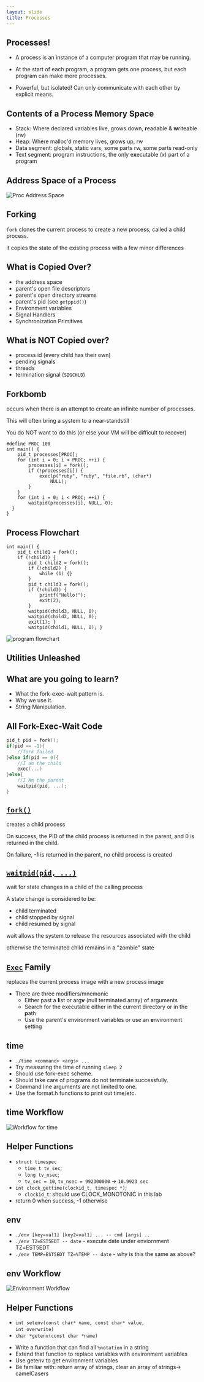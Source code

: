 ```yaml
---
layout: slide
title: Processes
---
```


## Processes!

<vertical />

* A process is an instance of a computer program that may be running.

* At the start of each program, a program gets one process, but each program can make more processes. 

* Powerful, but isolated! Can only communicate with each other by explicit means.

## Contents of a Process Memory Space

* Stack: Where declared variables live, grows down, **r**eadable & **w**riteable (rw)
* Heap: Where malloc'd memory lives, grows up, rw 
* Data segment: globals, static vars, some parts rw, some parts read-only
* Text segment: program instructions, the only e**x**ecutable (x) part of a program

## Address Space of a Process

![Proc Address Space](/images/assignment-docs/lab/slides/fork/address_space.png)

## Forking

`fork` clones the current process to create a new process, called a child process.

it copies the state of the existing process with a few minor differences

## What is Copied Over?

* the address space
* parent's open file descriptors
* parent's open directory streams
* parent's pid (see `getppid()`)
* Environment variables
* Signal Handlers
* Synchronization Primitives

## What is NOT Copied over?

* process id (every child has their own)
* pending signals
* threads
* termination signal (`SIGCHLD`)

## Forkbomb

occurs when there is an attempt to create an infinite number of processes. 

This will often bring a system to a near-standstill

You do NOT want to do this (or else your VM will be difficult to recover)

<vertical />

```
#define PROC 100
int main() {
	pid_t processes[PROC];
	for (int i = 0; i < PROC; ++i) {
		processes[i] = fork();
		if (!processes[i]) {
			execlp("ruby", "ruby", "file.rb", (char*)
				NULL);
		}
	}
	for (int i = 0; i < PROC; ++i) {
		waitpid(processes[i], NULL, 0);
  }
}
```

## Process Flowchart

```
int main() { 
    pid_t child1 = fork(); 
    if (!child1) { 
        pid_t child2 = fork(); 
        if (!child2) { 
            while (1) {} 
        } 
        pid_t child3 = fork(); 
        if (!child3) { 
            printf("Hello!"); 
            exit(2); 
        } 
        waitpid(child3, NULL, 0); 
        waitpid(child2, NULL, 0); 
        exit(1); } 
        waitpid(child1, NULL, 0); }
```

<vertical />

![program flowchart](/images/assignment-docs/lab/slides/fork/program_flowchart.png)

<horizontal />

## Utilities Unleashed

## What are you going to learn?

* What the fork-exec-wait pattern is.
* Why we use it.
* String Manipulation.

## All Fork-Exec-Wait Code

```C
pid_t pid = fork();
if(pid == -1){
	//fork failed
}else if(pid == 0){
	//I am the child
	exec(...)
}else{
	//I Am the parent
	waitpid(pid, ...);
}
```

## [`fork()`](https://www.man7.org/linux/man-pages/man2/fork.2.html)

creates a child process

On success, the PID of the child process is returned in the
parent, and 0 is returned in the child.

On failure, -1 is
returned in the parent, no child process is created

## [`waitpid(pid, ...)`](https://www.man7.org/linux/man-pages/man2/waitpid.2.html)

wait for state changes in a child of the calling process

A state change is considered to be:

* child terminated
* child stopped by signal
* child resumed by signal

wait allows the system to release the resources associated with the child

otherwise the terminated child remains in a "zombie" state

## [`Exec`](https://www.man7.org/linux/man-pages/man3/exec.3.html) Family

replaces the current process image with a new process image

* There are three modifiers/mnemonic
	* Either past a **l**ist or arg**v** (null terminated array) of arguments
	* Search for the executable either in the current directory or in the **p**ath
	* Use the parent's environment variables or use an **e**nvironment setting


<horizontal />

## time
* `./time <command> <args> ...`
* Try measuring the time of running `sleep 2`
* Should use fork-exec scheme.
* Should take care of programs do not terminate successfully.
* Command line arguments are not limited to one.
* Use the format.h functions to print out time/etc.

## time Workflow

![Workflow for time](/images/assignment-docs/lab/slides/fork/time_workflow.png)

## Helper Functions
* `struct timespec`
	* `time_t tv_sec`;
	* `long tv_nsec`;
	* `tv_sec = 10`, `tv_nsec = 992300000` -> `10.9923 sec`
* `int clock_gettime(clockid_t, timespec *)`;
	* `clockid_t`: should use CLOCK_MONOTONIC in this lab
* return 0 when success, -1 otherwise

<horizontal />

## env

* `./env [key=val1] [key2=val1] ... -- cmd [args] ..`
* `./env TZ=EST5EDT -- date` - execute date under enviornment TZ=EST5EDT
* `./env TEMP=EST5EDT TZ=%TEMP -- date` - why is this the same as above?

## env Workflow

![Environment Workflow](/images/assignment-docs/lab/slides/fork/env_workflow.png)

## Helper Functions

* `int setenv(const char* name, const char* value,` \
	`int overwrite)`
* `char *getenv(const char *name)`

<vertical />

* Write a function that can find all `%notation` in a string
* Extend that function to replace variables with environment variables
* Use getenv to get environment variables
* Be familiar with: return array of strings, clear an array of strings-> camelCasers

